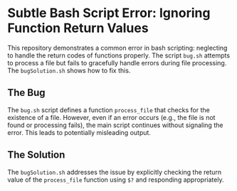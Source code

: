 # Subtle Bash Script Error: Ignoring Function Return Values

This repository demonstrates a common error in bash scripting: neglecting to handle the return codes of functions properly.  The script `bug.sh` attempts to process a file but fails to gracefully handle errors during file processing. The `bugSolution.sh` shows how to fix this. 

## The Bug
The `bug.sh` script defines a function `process_file` that checks for the existence of a file. However, even if an error occurs (e.g., the file is not found or processing fails), the main script continues without signaling the error. This leads to potentially misleading output.

## The Solution
The `bugSolution.sh` addresses the issue by explicitly checking the return value of the `process_file` function using `$?` and responding appropriately.